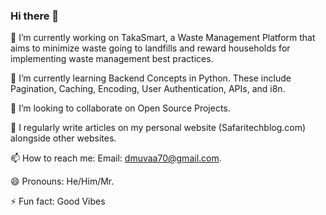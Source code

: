 ### Hi there 👋

<!--
**dmuvaa/dmuvaa** is a ✨ _special_ ✨ repository because its `README.md` (this file) appears on your GitHub profile.
-->

🔭 I’m currently working on TakaSmart, a Waste Management Platform that aims to minimize waste going to landfills and reward households for implementing waste management best practices.


🌱 I’m currently learning Backend Concepts in Python. These include Pagination, Caching, Encoding, User Authentication, APIs, and i8n.


👯 I’m looking to collaborate on Open Source Projects.


💬 I regularly write articles on my personal website (Safaritechblog.com) alongside other websites.


📫 How to reach me: Email: dmuvaa70@gmail.com.


😄 Pronouns: He/Him/Mr.


⚡ Fun fact: Good Vibes
